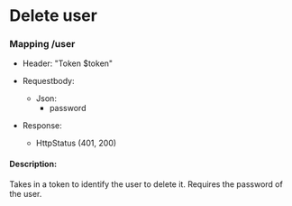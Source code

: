 # Delete user

### Mapping /user

* Header: "Token $token"

* Requestbody:
    * Json:
        * password

* Response:
    * HttpStatus (401, 200)

#### Description:

Takes in a token to identify the user to delete it. Requires the password of the user.